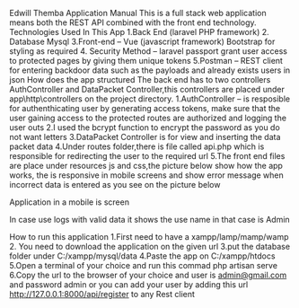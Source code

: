 Edwill Themba Application Manual
This is a full stack web application means both the REST API combined with the front end technology.
Technologies Used In This App
1.Back End (laravel  PHP framework) 
2. Database Mysql
3.Front-end – Vue (javascript framework) Bootstrap for styling as    required
4. Security Method – laravel passport grant user access to protected pages by giving them unique tokens
5.Postman – REST client for entering backdoor data such as the payloads and already exists users in json
How does the app structured
The back end has to two controllers  AuthController and DataPacket Controller,this controllers are placed under app\http\controllers on the project directory.
1.AuthController – is resposible for authenthicating user by generating access tokens, make sure that the user gaining access to the protected routes are authorized and logging the user outs
2.I used the bcrypt function to encrypt the password as you do not want letters
3.DataPacket Controller is for view and inserting the data packet data
4.Under routes folder,there is file called api.php which is responsible for redirecting the user to the required url
5.The front end files are place under resources js and css,the picture below show how the app works,  the is responsive in mobile screens and show error message when incorrect data is entered as you see on the picture below




Application in a mobile is screen 
 
In case use logs with valid data it shows the use name in that case is Admin
 
	
 
How to run this  application
1.First need to have a xampp/lamp/mamp/wamp 
2. You need to download the application on the given url
3.put the database folder under C:/xampp/mysql/data
4.Paste the app on C:/xampp/htdocs
5.Open a terminal of your choice and run this commad php artisan serve
6.Copy the url to the browser of your choice and user is admin@gmail.com and password admin or you can add your user by adding this url http://127.0.0.1:8000/api/register  to any Rest client 



